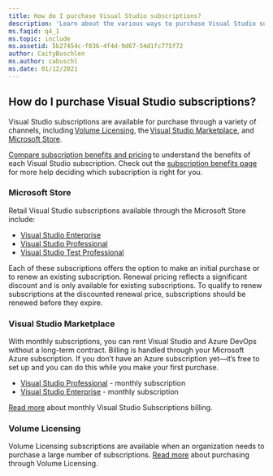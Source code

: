 ```yaml
---
title: How do I purchase Visual Studio subscriptions? 
description: 'Learn about the various ways to purchase Visual Studio subscriptions'
ms.faqid: q4_1
ms.topic: include
ms.assetid: 5b27454c-f036-4f4d-9d67-54d1fc775f72
author: CaityBuschlen
ms.author: cabuschl
ms.date: 01/12/2021
---
```


## How do I purchase Visual Studio subscriptions?

Visual Studio subscriptions are available for purchase through a variety of channels, including [Volume Licensing](https://www.microsoft.com/licensing/default), the [Visual Studio Marketplace](https://marketplace.visualstudio.com/subscriptions), and [Microsoft Store](https://www.microsoft.com/store/collections/visualstudio).  

[Compare subscription benefits and pricing](https://visualstudio.microsoft.com/vs/pricing/) to understand the benefits of each Visual Studio subscription. 
Check out the [subscription benefits page](https://visualstudio.microsoft.com/vs/benefits/) for more help deciding which subscription is right for you.   

### Microsoft Store
Retail Visual Studio subscriptions available through the Microsoft Store include: 
- [Visual Studio Enterprise](https://www.microsoft.com/p/visual-studio-enterprise-subscription/dg7gmgf0dst4?activetab=pivot%3aoverviewtab) 
- [Visual Studio Professional](https://www.microsoft.com/p/visual-studio-professional-subscription/dg7gmgf0dst3?activetab=pivot%3aoverviewtab) 
- [Visual Studio Test Professional](https://www.microsoft.com/p/visual-studio-test-professional-subscription/dg7gmgf0dst6?activetab=pivot%3aoverviewtab) 

Each of these subscriptions offers the option to make an initial purchase or to renew an existing subscription. Renewal pricing reflects a significant discount and is only available for existing subscriptions. To qualify to renew subscriptions at the discounted renewal price, subscriptions should be renewed before they expire. 

### Visual Studio Marketplace 
With monthly subscriptions, you can rent Visual Studio and Azure DevOps without a long-term contract. Billing is handled through your Microsoft Azure subscription. If you don’t have an Azure subscription yet—it’s free to set up and you can do this while you make your first purchase.  
- [Visual Studio Professional](https://marketplace.visualstudio.com/items?itemName=ms.vs-professional-monthly) - monthly subscription 
- [Visual Studio Enterprise](https://marketplace.visualstudio.com/items?itemName=ms.vs-enterprise-monthly) - monthly subscription 
 
[Read more](https://docs.microsoft.com/visualstudio/subscriptions/vscloud-billing-faq) about monthly Visual Studio Subscriptions billing. 

### Volume Licensing 
Volume Licensing subscriptions are available when an organization needs to purchase a large number of subscriptions. [Read more](https://www.microsoft.com/licensing/how-to-buy/how-to-buy) about purchasing through Volume Licensing.